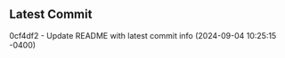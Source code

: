 
## Latest Commit
0cf4df2 - Update README with latest commit info (2024-09-04 10:25:15 -0400) <Yunxi-Zhou>
